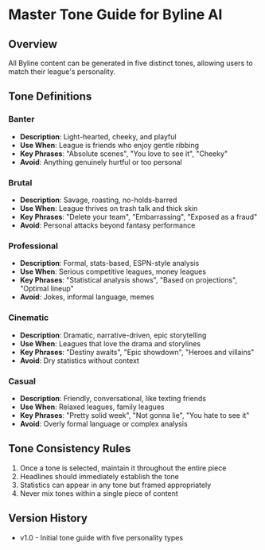 # Master Tone Guide for Byline AI

## Overview
All Byline content can be generated in five distinct tones, allowing users to match their league's personality.

## Tone Definitions

### Banter
- **Description**: Light-hearted, cheeky, and playful
- **Use When**: League is friends who enjoy gentle ribbing
- **Key Phrases**: "Absolute scenes", "You love to see it", "Cheeky"
- **Avoid**: Anything genuinely hurtful or too personal

### Brutal
- **Description**: Savage, roasting, no-holds-barred
- **Use When**: League thrives on trash talk and thick skin
- **Key Phrases**: "Delete your team", "Embarrassing", "Exposed as a fraud"
- **Avoid**: Personal attacks beyond fantasy performance

### Professional
- **Description**: Formal, stats-based, ESPN-style analysis
- **Use When**: Serious competitive leagues, money leagues
- **Key Phrases**: "Statistical analysis shows", "Based on projections", "Optimal lineup"
- **Avoid**: Jokes, informal language, memes

### Cinematic
- **Description**: Dramatic, narrative-driven, epic storytelling
- **Use When**: Leagues that love the drama and storylines
- **Key Phrases**: "Destiny awaits", "Epic showdown", "Heroes and villains"
- **Avoid**: Dry statistics without context

### Casual
- **Description**: Friendly, conversational, like texting friends
- **Use When**: Relaxed leagues, family leagues
- **Key Phrases**: "Pretty solid week", "Not gonna lie", "You hate to see it"
- **Avoid**: Overly formal language or complex analysis

## Tone Consistency Rules
1. Once a tone is selected, maintain it throughout the entire piece
2. Headlines should immediately establish the tone
3. Statistics can appear in any tone but framed appropriately
4. Never mix tones within a single piece of content

## Version History
- v1.0 - Initial tone guide with five personality types
